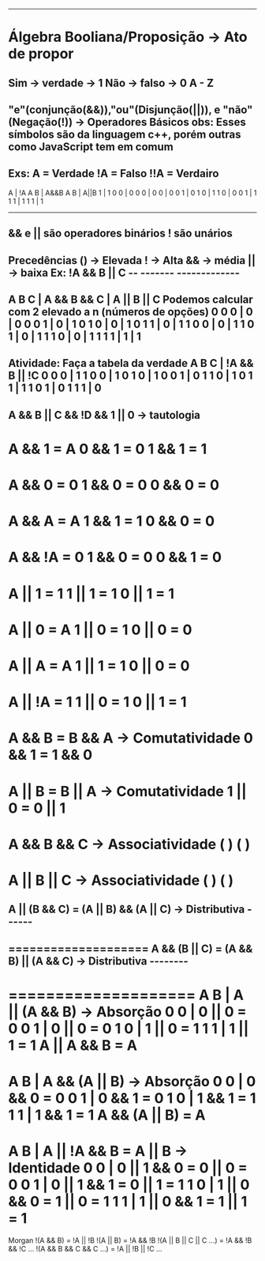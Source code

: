---------------------------------------------------
# Álgebra Booliana/Proposição -> Ato de propor
Sim -> verdade -> 1
Não -> falso -> 0
A - Z
---------------------------------------------------
"e"(conjunção(&&)),"ou"(Disjunção(||)), e "não" (Negação(!)) -> Operadores Básicos
obs: Esses símbolos são da linguagem c++, porém outras como JavaScript tem em comum
---------------------------------------------------
Exs: 
A = Verdade
!A = Falso
!!A = Verdairo
---------------------------------------------------
A | !A    A B | A&&B   A B | A||B
1 | 1     0 0 |   0    0 0 |  0
0 | 0     0 1 |   0    1 0 |  1
          1 0 |   0    0 1 |  1
          1 1 |   1    1 1 |  1 

---------------------------------------------------
&& e || são operadores binários 
! são unários
---------------------------------------------------
Precedências
() -> Elevada
! -> Alta
&& -> média 
|| -> baixa
Ex: !A && B || C
    --
    -------
    -------------
----------------------------------------------------
A B C | A && B && C | A || B || C       Podemos calcular com 2 elevado a n (números de opções)
0 0 0 |      0      |      0
0 0 1 |      0      |      1
0 1 0 |      0      |      1
0 1 1 |      0      |      1
1 0 0 |      0      |      1
1 0 1 |      0      |      1
1 1 0 |      0      |      1
1 1 1 |      1      |      1
----------------------------------------------------
Atividade: Faça a tabela da verdade
A B C | !A && B || !C
0 0 0 |       1
1 0 0 |       1
0 1 0 |       1
0 0 1 |       0
1 1 0 |       1
0 1 1 |       1
1 0 1 |       0
1 1 1 |       0
---------------------------------------------------
A && B || C && !D && 1 || 0 -> tautologia
---------------------------------------------------
A && 1 = A
0 && 1 = 0
1 && 1 = 1
====================
A && 0 = 0
1 && 0 = 0
0 && 0 = 0
====================
A && A = A
1 && 1 = 1
0 && 0 = 0
====================
A && !A = 0
1 && 0 = 0
0 && 1 = 0
====================
A || 1 = 1
1 || 1 = 1
0 || 1 = 1
====================
A || 0 = A
1 || 0 = 1
0 || 0 = 0
====================
A || A = A
1 || 1 = 1
0 || 0 = 0
====================
A || !A = 1
1 || 0 = 1 
0 || 1 = 1
====================
A && B = B && A -> Comutatividade
0 && 1 = 1 && 0
====================
A || B = B || A -> Comutatividade
1 || 0 = 0 || 1
====================
A && B && C -> Associatividade 
(    )
     (    )
====================
A || B || C -> Associatividade 
(    )
     (    )
====================
A || (B && C) = (A || B) && (A || C) -> Distributiva
     ------
------
====================
A && (B || C) = (A && B) || (A && C) -> Distributiva
     --------
-----
==================== 
A B | A || (A && B)  -> Absorção
0 0 | 0 ||     0     = 0
0 1 | 0 ||     0     = 0
1 0 | 1 ||     0     = 1
1 1 | 1 ||     1     = 1
A || A && B = A
====================
A B | A && (A || B) -> Absorção
0 0 | 0 &&    0      = 0
0 1 | 0 &&    1      = 0
1 0 | 1 &&    1      = 1
1 1 | 1 &&    1      = 1
A && (A || B) = A 
====================
A B | A || !A && B = A || B -> Identidade
0 0 | 0 ||  1 && 0 = 0 || 0 = 0
0 1 | 0 ||  1 && 1 = 0 || 1 = 1
1 0 | 1 ||  0 && 0 = 1 || 0 = 1
1 1 | 1 ||  0 && 1 = 1 || 1 = 1
=====================
Morgan
!(A && B) = !A || !B
!(A || B) = !A && !B
!(A || B || C || C ...) = !A && !B && !C ...
!(A && B && C && C ...) = !A || !B || !C ...